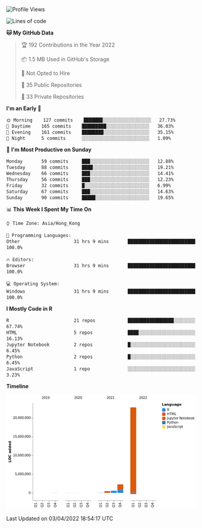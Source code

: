 

<!--**wt12318/wt12318** is a ✨ _special_ ✨ repository because its `README.md` (this file) appears on your GitHub profile.-->

<!--START_SECTION:waka-->
![Profile Views](http://img.shields.io/badge/Profile%20Views-24-blue)

![Lines of code](https://img.shields.io/badge/From%20Hello%20World%20I%27ve%20Written-26%20Million%20lines%20of%20code-blue)

**🐱 My GitHub Data** 

> 🏆 192 Contributions in the Year 2022
 > 
> 📦 1.5 MB Used in GitHub's Storage 
 > 
> 🚫 Not Opted to Hire
 > 
> 📜 35 Public Repositories 
 > 
> 🔑 33 Private Repositories  
 > 
**I'm an Early 🐤** 

```text
🌞 Morning    127 commits    ███████░░░░░░░░░░░░░░░░░░   27.73% 
🌆 Daytime    165 commits    █████████░░░░░░░░░░░░░░░░   36.03% 
🌃 Evening    161 commits    ████████░░░░░░░░░░░░░░░░░   35.15% 
🌙 Night      5 commits      ░░░░░░░░░░░░░░░░░░░░░░░░░   1.09%

```
📅 **I'm Most Productive on Sunday** 

```text
Monday       59 commits     ███░░░░░░░░░░░░░░░░░░░░░░   12.88% 
Tuesday      88 commits     ████░░░░░░░░░░░░░░░░░░░░░   19.21% 
Wednesday    66 commits     ███░░░░░░░░░░░░░░░░░░░░░░   14.41% 
Thursday     56 commits     ███░░░░░░░░░░░░░░░░░░░░░░   12.23% 
Friday       32 commits     █░░░░░░░░░░░░░░░░░░░░░░░░   6.99% 
Saturday     67 commits     ███░░░░░░░░░░░░░░░░░░░░░░   14.63% 
Sunday       90 commits     █████░░░░░░░░░░░░░░░░░░░░   19.65%

```


📊 **This Week I Spent My Time On** 

```text
⌚︎ Time Zone: Asia/Hong_Kong

💬 Programming Languages: 
Other                    31 hrs 9 mins       █████████████████████████   100.0%

🔥 Editors: 
Browser                  31 hrs 9 mins       █████████████████████████   100.0%

💻 Operating System: 
Windows                  31 hrs 9 mins       █████████████████████████   100.0%

```

**I Mostly Code in R** 

```text
R                        21 repos            █████████████████░░░░░░░░   67.74% 
HTML                     5 repos             ████░░░░░░░░░░░░░░░░░░░░░   16.13% 
Jupyter Notebook         2 repos             █░░░░░░░░░░░░░░░░░░░░░░░░   6.45% 
Python                   2 repos             █░░░░░░░░░░░░░░░░░░░░░░░░   6.45% 
JavaScript               1 repo              ░░░░░░░░░░░░░░░░░░░░░░░░░   3.23%

```


**Timeline**

![Chart not found](https://raw.githubusercontent.com/wt12318/wt12318/main/charts/bar_graph.png) 


 Last Updated on 03/04/2022 18:54:17 UTC
<!--END_SECTION:waka-->


